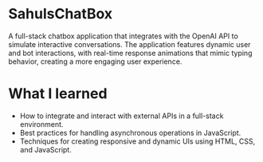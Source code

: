 # SahulsChatBox
A full-stack chatbox application that integrates with the OpenAI API to simulate interactive conversations. The application features dynamic user and bot interactions, with real-time response animations that mimic typing behavior, creating a more engaging user experience.
# What I learned
- How to integrate and interact with external APIs in a full-stack environment.
- Best practices for handling asynchronous operations in JavaScript.
- Techniques for creating responsive and dynamic UIs using HTML, CSS, and JavaScript.
